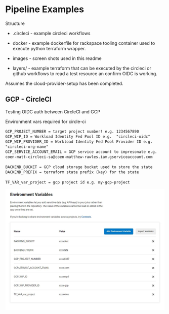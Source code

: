 # Pipeline Examples

Structure

- .circleci     - example circleci workflows

- docker        - example dockerfile for rackspace tooling container used to execute python terraform wrapper.
- images        - screen shots used in this readme
- layers/       - example terraform that can be executed by the circleci or github workflows to read a test resource an confirm OIDC is working.

Assumes the cloud-provider-setup has been completed.

## GCP - CircleCI

Testing OIDC auth between CircleCI and GCP

Environment vars required for circle-ci
```
GCP_PROJECT_NUMBER = target project number! e.g. 1234567890
GCP_WIP_ID = Workload Identity Fed Pool ID e.g.  "circleci-oidc"
GCP_WIP_PROVIDER_ID = Workload Identity Fed Pool Provider ID e.g. "circleci-org-name"
GCP_SERVICE_ACCOUNT_EMAIL = GCP service account to impresonate e.g. coen-matt-circleci-sa@coen-matthew-rawles.iam.gserviceaccount.com

BACKEND_BUCKET = GCP cloud storage bucket used to store the state
BACKEND_PREFIX = terraform state prefix (key) for the state 

TF_VAR_var_project = gcp project id e.g. my-gcp-project
```

![](./images/gcp-circleci-vars.jpg)

